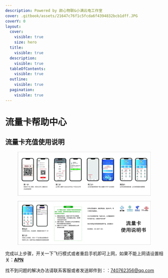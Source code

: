 ```yaml
---
description: Powered by 颜心物联&小满云电工作室
cover: .gitbook/assets/21647c76f1c5fcda6f4394832bcb1dff.JPG
coverY: 0
layout:
  cover:
    visible: true
    size: hero
  title:
    visible: true
  description:
    visible: true
  tableOfContents:
    visible: true
  outline:
    visible: true
  pagination:
    visible: true
---
```


# 流量卡帮助中心

## 流量卡充值使用说明

<figure><img src=".gitbook/assets/6cad506409cbe1e4320b32251944232.jpg" alt=""><figcaption></figcaption></figure>

<figure><img src=".gitbook/assets/6ffafb0ccd8d34d5765c705d75ce0b8.jpg" alt=""><figcaption></figcaption></figure>

完成以上步骤，开关一下飞行模式或者重启手机即可上网，如果不能上网请设置相关：[**APN**](qa/3.md)

找不到问题的解决办法请联系客服或者发送邮件到：：740762356@qq.com
